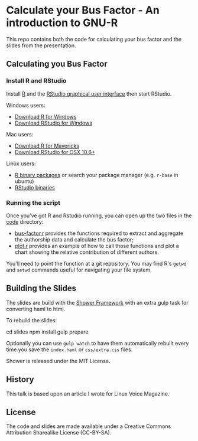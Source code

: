 # Calculate your Bus Factor - An introduction to GNU-R

This repo contains both the code for calculating your bus factor and the slides from the presentation.

## Calculating you Bus Factor

### Install R and RStudio

Install [R](https://cran.r-project.org/) and the [RStudio graphical user interface](https://www.rstudio.com/products/rstudio/download/) then start RStudio.

Windows users:

- [Download R for Windows](https://cran.r-project.org/bin/windows/base/R-3.3.3-win.exe)
- [Download RStudio for Windows](https://download1.rstudio.org/RStudio-1.0.136.exe)

Mac users:

- [Download R for Mavericks](https://cran.r-project.org/bin/macosx/R-3.3.3.pkg)
- [Download RStudio for OSX 10.6+](https://download1.rstudio.org/RStudio-1.0.136.dmg)

Linux users:

- [R binary packages](https://cran.r-project.org/bin/linux/) or search your package manager (e.g. `r-base` in ubuntu)
- [RStudio binaries](https://www.rstudio.com/products/rstudio/download/)

### Running the script

Once you've got R and Rstudio running, you can open up the two files in the [code](./code) directory:

- [bus-factor.r](./code/bus-factor.r) provides the functions required to extract and aggregate the authorship data and calculate the bus factor;
- [plot.r](./code/plot.r) provides an example of how to call those functions and plot a chart showing the relative contribution of different authors.

You'll need to point the function at a git repository. You may find R's `getwd` and `setwd` commands useful for navigating your file system.

## Building the Slides

The slides are build with the [Shower Framework](http://shwr.me) with an extra gulp task for converting haml to html.

To rebuild the slides:

  cd slides
  npm install
  gulp prepare

Optionally you can use `gulp watch` to have them automatically rebuilt every time you save the `index.haml` or `css/extra.css` files.

Shower is released under the MIT License.

## History

This talk is based upon an article I wrote for Linux Voice Magazine.

## License

The code and slides are made available under a Creative Commons Attribution Sharealike License (CC-BY-SA).
